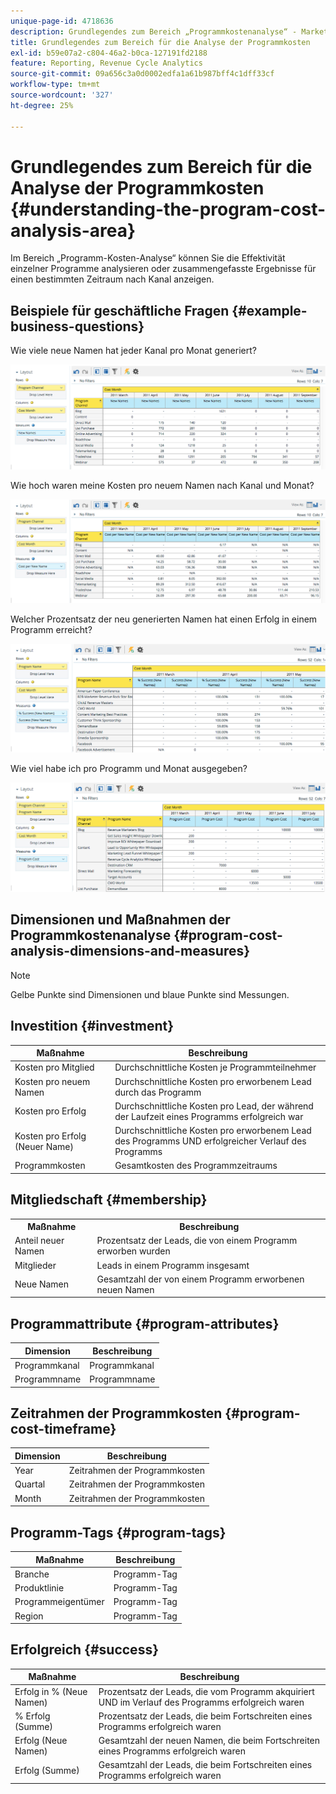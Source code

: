 ```yaml
---
unique-page-id: 4718636
description: Grundlegendes zum Bereich „Programmkostenanalyse“ - Marketo-Dokumente - Produktdokumentation
title: Grundlegendes zum Bereich für die Analyse der Programmkosten
exl-id: b59e07a2-c804-46a2-b0ca-127191fd2188
feature: Reporting, Revenue Cycle Analytics
source-git-commit: 09a656c3a0d0002edfa1a61b987bff4c1dff33cf
workflow-type: tm+mt
source-wordcount: '327'
ht-degree: 25%

---
```


# Grundlegendes zum Bereich für die Analyse der Programmkosten {#understanding-the-program-cost-analysis-area}

Im Bereich „Programm-Kosten-Analyse“ können Sie die Effektivität einzelner Programme analysieren oder zusammengefasste Ergebnisse für einen bestimmten Zeitraum nach Kanal anzeigen.

## Beispiele für geschäftliche Fragen {#example-business-questions}

Wie viele neue Namen hat jeder Kanal pro Monat generiert?

![](assets/image2015-5-6-14-3a13-3a47.png)

Wie hoch waren meine Kosten pro neuem Namen nach Kanal und Monat?

![](assets/image2015-5-6-14-3a16-3a28.png)

Welcher Prozentsatz der neu generierten Namen hat einen Erfolg in einem Programm erreicht?

![](assets/image2015-5-6-14-3a31-3a15.png)

Wie viel habe ich pro Programm und Monat ausgegeben?

![](assets/image2015-5-6-14-3a36-3a34.png)

## Dimensionen und Maßnahmen der Programmkostenanalyse {#program-cost-analysis-dimensions-and-measures}

>[!NOTE]
>
>Gelbe Punkte sind Dimensionen und blaue Punkte sind Messungen.

## Investition {#investment}

| Maßnahme | Beschreibung |
|---|---|
| Kosten pro Mitglied | Durchschnittliche Kosten je Programmteilnehmer |
| Kosten pro neuem Namen | Durchschnittliche Kosten pro erworbenem Lead durch das Programm |
| Kosten pro Erfolg | Durchschnittliche Kosten pro Lead, der während der Laufzeit eines Programms erfolgreich war |
| Kosten pro Erfolg (Neuer Name) | Durchschnittliche Kosten pro erworbenem Lead des Programms UND erfolgreicher Verlauf des Programms |
| Programmkosten | Gesamtkosten des Programmzeitraums |

## Mitgliedschaft {#membership}

<table>
 <tbody>
  <tr>
   <th>Maßnahme</th>
   <th>Beschreibung</th>
  </tr>
  <tr>
   <td>Anteil neuer Namen</td>
   <td>Prozentsatz der Leads, die von einem Programm erworben wurden</td>
  </tr>
  <tr>
   <td>Mitglieder</td>
   <td>Leads in einem Programm insgesamt</td>
  </tr>
  <tr>
   <td>Neue Namen</td>
   <td>Gesamtzahl der von einem Programm erworbenen neuen Namen</td>
  </tr>
 </tbody>
</table>

## Programmattribute {#program-attributes}

| Dimension | Beschreibung |
|---|---|
| Programmkanal | Programmkanal |
| Programmname | Programmname |

## Zeitrahmen der Programmkosten {#program-cost-timeframe}

| Dimension | Beschreibung |
|---|---|
| Year | Zeitrahmen der Programmkosten |
| Quartal | Zeitrahmen der Programmkosten |
| Month | Zeitrahmen der Programmkosten |

## Programm-Tags {#program-tags}

| Maßnahme | Beschreibung |
|---|---|
| Branche | Programm-Tag |
| Produktlinie | Programm-Tag |
| Programmeigentümer | Programm-Tag |
| Region | Programm-Tag |

## Erfolgreich {#success}

| Maßnahme | Beschreibung |
|---|---|
| Erfolg in % (Neue Namen) | Prozentsatz der Leads, die vom Programm akquiriert UND im Verlauf des Programms erfolgreich waren |
| % Erfolg (Summe) | Prozentsatz der Leads, die beim Fortschreiten eines Programms erfolgreich waren |
| Erfolg (Neue Namen) | Gesamtzahl der neuen Namen, die beim Fortschreiten eines Programms erfolgreich waren |
| Erfolg (Summe) | Gesamtzahl der Leads, die beim Fortschreiten eines Programms erfolgreich waren |
